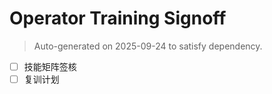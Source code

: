 # Operator Training Signoff

> Auto-generated on 2025-09-24 to satisfy dependency.

- [ ] 技能矩阵签核
- [ ] 复训计划
